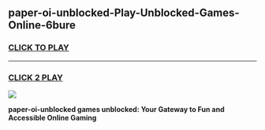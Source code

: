 
## paper-oi-unblocked-Play-Unblocked-Games-Online-6bure
<h3>
<a href="https://premium76.site?title=paper-oi-unblocked&ref=25A">CLICK TO PLAY</a></h3>
<hr>

<h3>
<a href="https://premium76.site?title=paper-oi-unblocked&ref=25A">CLICK 2 PLAY</a>
  
</h3>

<a href="https://premium76.site?title=paper-oi-unblocked&ref=25A"><img src="https://clearcache.store/games.png"></a>


**paper-oi-unblocked games unblocked: Your Gateway to Fun and Accessible Online Gaming**
